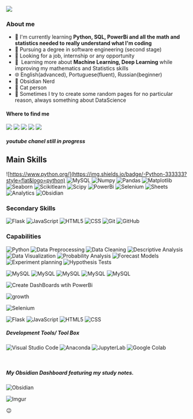 ![](https://komarev.com/ghpvc/?username=valNonaka&color=006bed)

<h3>About me</h3>

- 🤔 I'm currently learning **Python, SQL, PowerBi and all the math and statistics needed to really understand what I'm coding** 
- 📖 Pursuing a degree in software engineering (second stage)
- 💼 Looking for a job, internship or any opportunity
- 🌱 &nbsp;Learning more about **Machine Learning, Deep Learning** while improving my mathematics and Statistics skills
- 🌐 English(advanced), Portuguese(fluent),  Russian(beginner)
- 🧠 Obsidian Nerd
- 🐾 Cat person
- 📁 Sometimes I try to create some random pages for no particular reason, always something about DataScience


<h4>Where to find me</h4>
  <div> 
  <a href="https://www.linkedin.com/in/valdenir-nonaka-15711b260/" target="_blank"><img src="https://img.shields.io/badge/-LinkedIn-%230077B5?style=for-the-badge&logo=linkedin&logoColor=white" target="_blank"></a>  
  <a href="https://discord.gg/4xRtXWUR" target="_blank"><img src="https://img.shields.io/badge/Discord-7289DA?style=for-the-badge&logo=discord&logoColor=white" target="_blank"></a>
  <a href="https://www.youtube.com" target="_blank"><img src="https://img.shields.io/badge/YouTube-FF0000?style=for-the-badge&logo=youtube&logoColor=white" target="_blank"></a>
  <a href = "mailto:valdenirnonaka@gmail.com"><img src="https://img.shields.io/badge/-Gmail-%23333?style=for-the-badge&logo=gmail&logoColor=white" target="_blank"></a>
  <a href = "https://medium.com/@valdenirnonaka"><img src="https://img.shields.io/badge/-Medium-%23212121?style=for-the-badge&logo=medium&logoColor=white)](URL_DO_SEU_PERFIL_NO_MEDIUM"></a>
    <h5>youtube chanel still in progress</h5>
</div>

<h2>Main Skills</h2>

![https://www.python.org/](https://img.shields.io/badge/-Python-333333?style=flat&logo=python)
![MySQL](https://img.shields.io/badge/-MySQL-333333?style=flat&logo=mysql)
![Numpy](https://img.shields.io/badge/-numpy-333333?style=flat&logo=numpy)
![Pandas](https://img.shields.io/badge/-pandas-333333?style=flat&logo=pandas)
![Matplotlib](https://img.shields.io/badge/-Matplotlib-65baea?style=flat&logo=python)
![Seaborn](https://img.shields.io/badge/-Seaborn-65baea?style=flat&logo=python)
![Scikitlearn](https://img.shields.io/badge/-scikitlearn-333333?style=flat&logo=scikit-learn)
![Scipy](https://img.shields.io/badge/-scipy-333333?style=flat&logo=scipy)
![PowerBi](https://img.shields.io/badge/-PowerBi-333333?style=flat&logo=powerbi)
![Selenium](https://img.shields.io/badge/-selenium-333333?style=flat&logo=selenium)
![Sheets](https://img.shields.io/badge/-sheets-333333?style=flat&logo=google)
![Analytics](https://img.shields.io/badge/-analytics-333333?style=flat&logo=google)
![Obsidian](https://img.shields.io/badge/-obsidian-333333?style=flat&logo=obsidian)

<h3>Secondary Skills</h3>

![Flask](https://img.shields.io/badge/-flask-333333?style=flat&logo=flask)
![JavaScript](https://img.shields.io/badge/-JavaScript-333333?style=flat&logo=javascript)
![HTML5](https://img.shields.io/badge/-HTML5-333333?style=flat&logo=HTML5)
![CSS](https://img.shields.io/badge/-CSS-333333?style=flat&logo=CSS3&logoColor=1572B6)
![Git](https://img.shields.io/badge/-Git-333333?style=flat&logo=git)
![GitHub](https://img.shields.io/badge/-GitHub-333333?style=flat&logo=github)



<h3>Capabilities</h3>

![Python](https://img.shields.io/badge/-Statistics_with_Python-333333?style=flat&logo=python)
![Data Preprocessing](https://img.shields.io/badge/-DataPreprocessing-333333?style=flat&logo=python)
![Data Cleaning](https://img.shields.io/badge/-Data_Cleaning-333333?style=flat&logo=python)
![Descriptive Analysis](https://img.shields.io/badge/-Descriptive_Analysis-333333?style=flat&logo=python)
![Data Visualization](https://img.shields.io/badge/-Data_Visualization-65baea?style=flat&logo=python)
![Probability Analysis](https://img.shields.io/badge/-Probability_Analysis-333333?style=flat&logo=python)
![Forecast Models](https://img.shields.io/badge/-Forecast_Models-333333?style=flat&logo=python)
![Experiment planning](https://img.shields.io/badge/-Experiment_planning-333333?style=flat&logo=python)
![Hypothesis Tests](https://img.shields.io/badge/-Hypothesis_Tests-333333?style=flat&logo=python)


![MySQL](https://img.shields.io/badge/-MySQL-FDEEF7?style=flat&logo=mysql)
![MySQL](https://img.shields.io/badge/-Data_Modeling-FDEEF7?style=flat&logo=mysql)
![MySQL](https://img.shields.io/badge/-Data_Querying-FDEEF7?style=flat&logo=mysql)
![MySQL](https://img.shields.io/badge/-Data_Modification-FDEEF7?style=flat&logo=mysql)
![MySQL](https://img.shields.io/badge/-Table_and_Database_Management-FDEEF7?style=flat&logo=mysql)

![Create DashBoards wtih PowerBi](https://img.shields.io/badge/-Create_DashBoards_wtih_PowerBi-165DBB?style=flat&logo=powerbi)

![growth](https://img.shields.io/badge/-%E2%9A%99%EF%B8%8F%20Growth%20Hacking%20-165DBB?style=flat&logo=logo=)

![Selenium](https://img.shields.io/badge/-Web_Automation-333333?style=flat&logo=selenium)

![Flask](https://img.shields.io/badge/-flask-333333?style=flat&logo=flask)
![JavaScript](https://img.shields.io/badge/-JavaScript-333333?style=flat&logo=javascript)
![HTML5](https://img.shields.io/badge/-HTML5-333333?style=flat&logo=HTML5)
![CSS](https://img.shields.io/badge/-CSS-333333?style=flat&logo=CSS3&logoColor=1572B6)

<h5>Development Tools/ Tool Box</h5>

![Visual Studio Code](https://img.shields.io/badge/-Visual%20Studio%20Code-333333?style=flat&logo=visual-studio-code&logoColor=007ACC)
![Anaconda](https://img.shields.io/badge/-anaconda-333333?style=flat&logo=anaconda)
![JupyterLab](https://img.shields.io/badge/-jupyterlab-333333?style=flat&logo=jupyter)
![Google Colab](https://img.shields.io/badge/-colab-333333?style=flat&logo=google-colab)

<br/>

<h5>My Obsidian Dashboard featuring my study notes.</h5>

![Obsidian](https://img.shields.io/badge/-obsidian-333333?style=flat&logo=obsidian)

![Imgur](https://i.imgur.com/fjEKSkZ.png)

😉

<!--<a href="https://www.instagram.com/nonaka.val/" target="_blank"><img src="https://img.shields.io/badge/-Instagram-%23E4405F?style=for-the-badge&logo=instagram&logoColor=white" target="_blank"></a> -->


